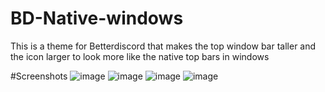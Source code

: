 # BD-Native-windows

This is a theme for Betterdiscord that makes the top window bar taller and the icon larger to look more like the native top bars in windows

#Screenshots
![image](https://user-images.githubusercontent.com/96573515/163495992-c7eb3ccc-4af0-4839-a023-cb58485b11bf.png)
![image](https://user-images.githubusercontent.com/96573515/163496057-f4e80110-c03a-4557-b868-8e22c786480b.png)
![image](https://user-images.githubusercontent.com/96573515/163496081-f20589b3-c33b-403f-afd2-bd03677edc1e.png)
![image](https://user-images.githubusercontent.com/96573515/163496110-46f3a47c-4f8a-4f4e-9482-7d9ede755cec.png)
